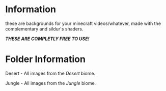 # Information
these are backgrounds for your minecraft videos/whatever, made with the complementary and sildur's shaders.

***THESE ARE COMPLETLY FREE TO USE!***

# Folder Information
Desert - All images from the *Desert* biome.

Jungle - All images from the *Jungle* biome.
